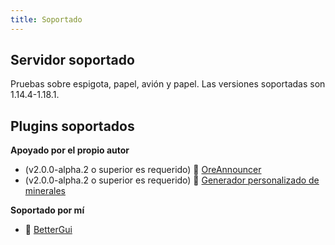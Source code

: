 ```yaml
---
title: Soportado
---
```


## Servidor soportado

Pruebas sobre espigota, papel, avión y papel. Las versiones soportadas son 1.14.4-1.18.1.

## Plugins soportados

__Apoyado por el propio autor__

* (v2.0.0-alpha.2 o superior es requerido) 📢 [OreAnnouncer](https://alessiodp.com/docs/oreannouncer/editblock#custom)
* (v2.0.0-alpha.2 o superior es requerido) 🚀 [Generador personalizado de minerales](https://github.com/DerFrZocker/Custom-Ore-Generator/wiki/ItemMods)

__Soportado por mí__

* 📌 [BetterGui](better-gui)
